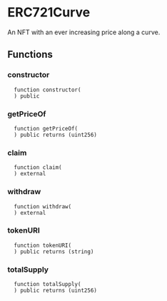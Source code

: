 # ERC721Curve

An NFT with an ever increasing price along a curve.



## Functions
### constructor
```solidity
  function constructor(
  ) public
```




### getPriceOf
```solidity
  function getPriceOf(
  ) public returns (uint256)
```




### claim
```solidity
  function claim(
  ) external
```




### withdraw
```solidity
  function withdraw(
  ) external
```




### tokenURI
```solidity
  function tokenURI(
  ) public returns (string)
```




### totalSupply
```solidity
  function totalSupply(
  ) public returns (uint256)
```




